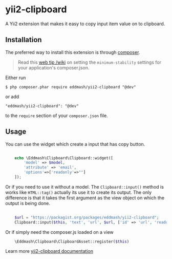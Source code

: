 yii2-clipboard
=================================

A Yii2 extension that makes it easy to copy input item value on to clipboard.


## Installation

The preferred way to install this extension is through [composer](http://getcomposer.org/download/).

> Read this [web tip /wiki](http://webtips.krajee.com/setting-composer-minimum-stability-application/) on setting
the `minimum-stability` settings for your application's composer.json.

Either run

```
$ php composer.phar require eddmash/yii2-clipboard "@dev"
```

or add

```
"eddmash/yii2-clipboard": "@dev"
```

to the ```require``` section of your `composer.json` file.


## Usage

You can use the widget which create a input that has copy button.

```php 

    echo \Eddmash\Clipboard\Clipboard::widget([
        'model' => $model,
        'attribute' => 'email',
        'options'=>['readonly'=>""]
    ]); 

```
Or if you need to use it without a model. 
The `Clipboard::input()` method is works like `HTML::tag()` actually its use it to create its output.
The only difference is that it takes the first argument as the view object on which the output is being done.

```php 
    
    $url = "https://packagist.org/packages/eddmash/yii2-clipboard";
    Clipboard::input($this, 'text', 'url', $url, ['id' => 'url', 'readonly' => true])

```

Or if simply need the composer.js loaded on a view

```php 
    \Eddmash\Clipboard\ClipboardAsset::register($this)
```

Learn more [yii2-clipboard documentation](https://eddmash.github.io/yii2-clipboard/docs/v1_0_0/classes/Eddmash.Clipboard.Clipboard.html)

